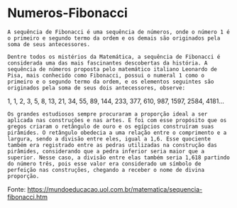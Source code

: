 # Numeros-Fibonacci
    A sequência de Fibonacci é uma sequência de números, onde o número 1 é o primeiro e segundo termo da ordem e os demais são originados pela soma de seus antecessores.

	Dentre todos os mistérios da Matemática, a sequência de Fibonacci é considerada uma das mais fascinantes descobertas da história. A sequência de números proposta pelo matemático italiano Leonardo de Pisa, mais conhecido como Fibonacci, possui o numeral 1 como o primeiro e o segundo termo da ordem, e os elementos seguintes são originados pela soma de seus dois antecessores, observe:

1, 1, 2, 3, 5, 8, 13, 21, 34, 55, 89, 144, 233, 377, 610, 987, 1597, 2584, 4181...

	Os grandes estudiosos sempre procuraram a proporção ideal a ser aplicada nas construções e nas artes. E foi com esse propósito que os gregos criaram o retângulo de ouro e os egípcios construíram suas pirâmides. O retângulo obedecia a uma relação entre o comprimento e a largura, sendo a divisão entre eles, igual a 1,6. Esse quociente também era registrado entre as pedras utilizadas na construção das pirâmides, considerando que a pedra inferior seria maior que a superior. Nesse caso, a divisão entre elas também seria 1,618 partindo do número três, pois esse valor era considerado um símbolo de perfeição nas construções, chegando a receber o nome de divina proporção.

Fonte: https://mundoeducacao.uol.com.br/matematica/sequencia-fibonacci.htm

